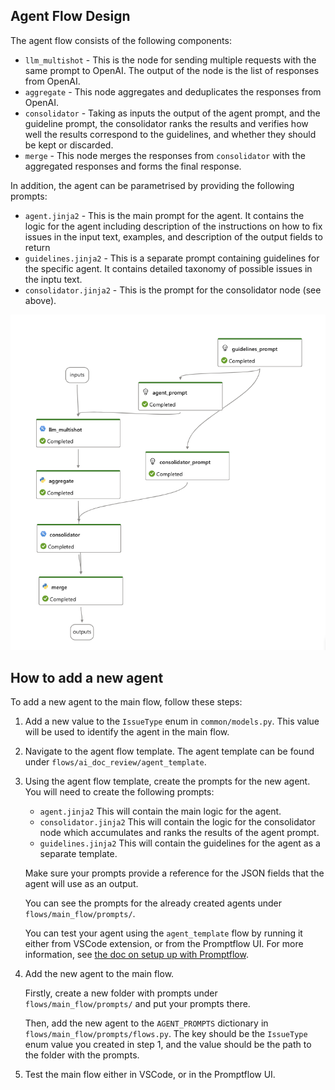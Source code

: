 ## Agent Flow Design

The agent flow consists of the following components:

- `llm_multishot` - This is the node for sending multiple requests with the same prompt to OpenAI. The output of the node is the list of responses from OpenAI.
- `aggregate` - This node aggregates and deduplicates the responses from OpenAI.
- `consolidator` - Taking as inputs the output of the agent prompt, and the guideline prompt, the consolidator ranks the results and verifies how well the results correspond to the guidelines, and whether they should be kept or discarded.
- `merge` - This node merges the responses from `consolidator` with the aggregated responses and forms the final response.

In addition, the agent can be parametrised by providing the following prompts:

- `agent.jinja2` - This is the main prompt for the agent. It contains the logic for the agent including description of the instructions on how to fix issues in the input text, examples, and description of the output fields to return
- `guidelines.jinja2` - This is a separate prompt containing guidelines for the specific agent. It contains detailed taxonomy of possible issues in the inptu text.
- `consolidator.jinja2` - This is the prompt for the consolidator node (see above).

![AgentFlow](../images/AgentFlow.png)

## How to add a new agent

To add a new agent to the main flow, follow these steps:

1. Add a new value to the `IssueType` enum in `common/models.py`. This value will be used to identify the agent in the main flow.

1. Navigate to the agent flow template. The agent template can be found under `flows/ai_doc_review/agent_template`.

1. Using the agent flow template, create the prompts for the new agent. You will need to create the following prompts:

   - `agent.jinja2` This will contain the main logic for the agent.
   - `consolidator.jinja2` This will contain the logic for the consolidator node which accumulates and ranks the results of the agent prompt.
   - `guidelines.jinja2` This will contain the guidelines for the agent as a separate template.

   Make sure your prompts provide a reference for the JSON fields that the agent will use as an output.

   You can see the prompts for the already created agents under `flows/main_flow/prompts/`.

   You can test your agent using the `agent_template` flow by running it either from VSCode extension, or from the Promptflow UI. For more information, see [the doc on setup up with Promptflow](./promptflow_setup.md).

1. Add the new agent to the main flow.

   Firstly, create a new folder with prompts under `flows/main_flow/prompts/` and put your prompts there.

   Then, add the new agent to the `AGENT_PROMPTS` dictionary in `flows/main_flow/prompts/flows.py`. The key should be the `IssueType` enum value you created in step 1, and the value should be the path to the folder with the prompts.

1. Test the main flow either in VSCode, or in the Promptflow UI.
